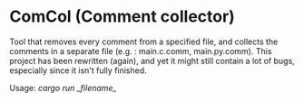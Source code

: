 # ComCol (Comment collector)
Tool that removes every comment from a specified file, and collects the comments in a separate file (e.g. : main.c.comm, main.py.comm).
This project has been rewritten (again), and yet it might still contain a lot of bugs, especially since it isn't fully finished.

Usage: *cargo run \_filename\_*
